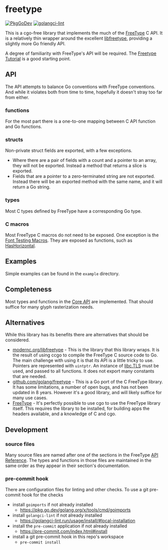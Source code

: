 # freetype

[![PkgGoDev](https://pkg.go.dev/badge/github.com/pekim/freetype)](https://pkg.go.dev/github.com/pekim/freetype)
[![golangci-lint](https://github.com/pekim/freetype/actions/workflows/verify.yml/badge.svg)](https://github.com/pekim/freetype/actions/workflows/verify.yml)

This is a cgo-free library that implements the much of the [FreeType](https://freetype.org/) C API.
It is a relatively thin wrapper around the excellent [libfreetype](https://pkg.go.dev/modernc.org/libfreetype),
providing a slightly more Go friendly API.

A degree of familiarity with FreeType's API will be required.
The [Freetype Tutorial](https://freetype.org/freetype2/docs/tutorial/index.html) is a good starting point.

## API

The API attempts to balance Go conventions with FreeType conventions.
And while it violates both from time to time, hopefully it doesn't stray too far from either.

### functions

For the most part there is a one-to-one mapping between C API function and Go functions.

### structs

Non-private struct fields are exported, with a few exceptions.

- Where there are a pair of fields with a count and a pointer to an array, they will not be exported.
  Instead a method that returns a slice is exported.
- Fields that are a pointer to a zero-terminated string are not exported.
  Instead there will be an exported method with the same name, and it will return a Go string.

### types

Most C types defined by FreeType have a corresponding Go type.

### C macros

Most FreeType C macros do not need to be exposed.
One exception is the [Font Testing Macros](https://freetype.org/freetype2/docs/reference/ft2-font_testing_macros.html).
They are exposed as functions, such as
[HasHorizontal](https://pkg.go.dev/github.com/pekim/freetype#Face.HasHorizontal).

## Examples

Simple examples can be found in the `example` directory.

## Completeness

Most types and functions in the [Core API](https://freetype.org/freetype2/docs/reference/index.html#core-api) are implemented.
That should suffice for many glyph rasterization needs.

## Alternatives

While this library has its benefits there are alternatives that should be considered.

- [modernc.org/libfreetype](https://pkg.go.dev/modernc.org/libfreetype) -
  This is the library that this library wraps.
  It is the result of using ccgo to compile the FreeType C source code to Go.
  The main challenge with using it is that its API is a little tricky to use.
  Pointers are represented with `uintptr`. An instance of [libc.TLS](https://pkg.go.dev/modernc.org/libc#TLS) must be used,
  and passed to all functions. It does not export many constants that are needed.
- [github.com/golang/freetype](https://pkg.go.dev/github.com/golang/freetype) -
  This is a Go port of the C FreeType library.
  It has some limitations, a number of open bugs, and has not been updated in 8 years.
  However it's a good library, and will likely suffice for many use cases.
- [FreeType](https://freetype.org/) -
  It's perfectly possible to use cgo to use the FreeType library itself.
  This requires the library to be installed, for building apps the headers available,
  and a knowledge of C and cgo.

## Development

### source files

Many source files are named after one of the sections in the FreeType
[API Reference](https://freetype.org/freetype2/docs/reference/index.html).
The types and functions in those files are maintained in the same order as they appear in their section's documentation.

### pre-commit hook

There are configuration files for linting and other checks.
To use a git pre-commit hook for the checks

- install `goimports` if not already installed
  - https://pkg.go.dev/golang.org/x/tools/cmd/goimports
- install `golangci-lint` if not already installed
  - https://golangci-lint.run/usage/install/#local-installation
- install the `pre-commit` application if not already installed
  - https://pre-commit.com/index.html#install
- install a git pre-commit hook in this repo's workspace
  - `pre-commit install`

